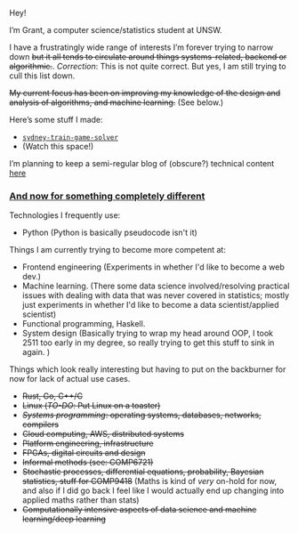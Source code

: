 Hey!

I’m Grant, a computer science/statistics student at UNSW.

I have a frustratingly wide range of interests I’m forever trying to narrow down ~~but it all tends to circulate around things systems-related, backend or algorithmic.~~. _Correction_: This is not quite correct. But yes, I am still trying to cull this list down.

~~My current focus has been on improving my knowledge of the design and analysis of algorithms, and machine learning.~~ (See below.)

Here’s some stuff I made:
-	[`sydney-train-game-solver`](https://github.com/grantzeng/sydney-train-game-solver)
-	(Watch this space!)

I’m planning to keep a semi-regular blog of (obscure?) technical content [here](https://grantzeng.github.io)

### [And now for something completely different](https://www.youtube.com/watch?v=u0WOIwlXE9g)

Technologies I frequently use:
-	Python (Python is basically pseudocode isn't it)

Things I am currently trying to become more competent at:
- Frontend engineering (Experiments in whether I'd like to become a web dev.)
- Machine learning. (There some data science involved/resolving practical issues with dealing with data that was never covered in statistics; mostly just experiments in whether I'd like to become a data scientist/applied scientist)
- Functional programming, Haskell.
- System design (Basically trying to wrap my head around OOP, I took 2511 too early in my degree, so really trying to get this stuff to sink in again. )

Things which look really interesting but having to put on the backburner for now for lack of actual use cases.
-	~~Rust, Go, C++/C~~
-   ~~Linux (_TO-DO_: Put Linux on a toaster)~~
-	~~_Systems programming_: operating systems, databases, networks, compilers~~
-	~~Cloud computing, AWS, distributed systems~~
-	~~Platform engineering, infrastructure~~
-	~~FPGAs, digital circuits and design~~
-	~~Informal methods (see: COMP6721)~~
-	~~Stochastic processes, differential equations, probability, Bayesian statistics, stuff for COMP9418~~ (Maths is kind of _very_ on-hold for now, and also if I did go back I feel like I would actually end up changing into applied maths rather than stats)
-  ~~Computationally intensive aspects of data science and machine learning/deep learning~~

